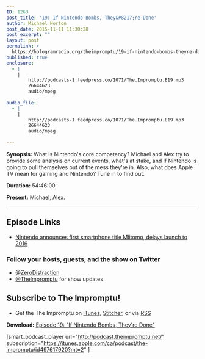 ```yaml
---
ID: 1263
post_title: '19: If Nintendo Bombs, They&#8217;re Done'
author: Michael Norton
post_date: 2015-11-11 11:30:28
post_excerpt: ""
layout: post
permalink: >
  https://hologramradio.org/theimpromptu/19-if-nintendo-bombs-theyre-done
published: true
enclosure:
  - |
    |
        http://podcasts-1.feedpress.co/1071/The.Impromptu.E19.mp3
        26644623
        audio/mpeg
        
audio_file:
  - |
    |
        http://podcasts-1.feedpress.co/1071/The.Impromptu.E19.mp3
        26644623
        audio/mpeg
        
---
```

__Synopsis:__ What is Nintendo's core competency? Michael and Alex try to provide some analysis on current events, what's at stake, and if Nintendo is going to pull themselves out of the mess they're in. Also, what does Apple TV mean for gaming and Nintendo? Tune in to find out.

__Duration:__ 54:46:00

__Present:__ Michael, Alex.

_________

## Episode Links

- [Nintendo announces first smartphone title Miitomo, delays launch to 2016](http://www.polygon.com/2015/10/28/9633174/nintendo-miitomo-first-smartphone-game-delayed)

### Follow your hosts, guests, and the show on Twitter
- [@ZeroDistraction](https://twitter.com/zerodistraction)
- [@TheImpromptu](https://twitter.com/theimpromptu) for show updates

## Subscribe to The Impromptu!

- Get the The Impromptu on [iTunes](https://itunes.apple.com/ca/podcast/the-impromptu/id497617920?mt=2), [Stitcher](http://www.stitcher.com/podcast/the-impromptu), or via [RSS](http://podcast.theimpromptu.net)

__Download:__ [Episode 19: "If Nintendo Bombs, They're Done"](http://podcasts-1.feedpress.co/1071/The.Impromptu.E19.mp3)

[smart_podcast_player url="http://podcast.theimpromptu.net/" subscription="https://itunes.apple.com/ca/podcast/the-impromptu/id497617920?mt=2" ]